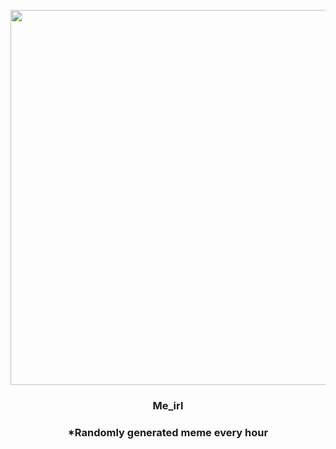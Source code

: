 <p align="center">
        <img src="https://i.redd.it/1gl74zcutsz81.jpg" width="600" height="600">
        </p>
        <h3 align="center">Me_irl</h3>
        <h3 align="center">*Randomly generated meme every hour</h3>
    